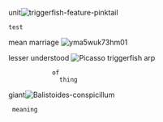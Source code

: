 unit![triggerfish-feature-pinktail](https://github.com/user-attachments/assets/11fde3af-5fa3-446e-9b51-523fad509db9)

    test 

mean
    marriage ![yma5wuk73hm01](https://github.com/user-attachments/assets/c168228d-5920-4ce6-b65f-d634151107af)


lesser 
      understood ![Picasso triggerfish arp](https://github.com/user-attachments/assets/ddb4beb8-52bf-4903-9fee-cd19ca40453f)

                of
                  thing 

giant![Balistoides-conspicillum](https://github.com/user-attachments/assets/13f6afbd-7126-4e01-9419-eaed4724b97b)

     meaning 
